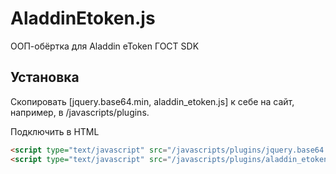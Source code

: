 # AladdinEtoken.js

ООП-обёртка для Aladdin eToken ГОСТ SDK

## Установка

Скопировать [jquery.base64.min, aladdin_etoken.js] к себе на сайт, например, в
/javascripts/plugins.

Подключить в HTML

```html
<script type="text/javascript" src="/javascripts/plugins/jquery.base64.min.js"></script>
<script type="text/javascript" src="/javascripts/plugins/aladdin_etoken.js"></script>
```
